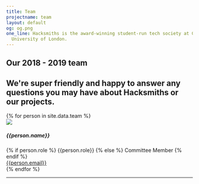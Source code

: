 ```yaml
---
title: Team
projectname: team
layout: default
og: og.png
one_line: Hacksmiths is the award-winning student-run tech society at Goldsmiths,
  University of London.
---
```


<section class="text-center team">
  <div class="container">
    <h1>Our 2018 - 2019 team</h1>
    <h2>We're super friendly and happy to answer any questions you may have about Hacksmiths or our projects.</h2>
    <div class="grid-columns">
      {% for person in site.data.team %}
        <div class="person">
          <img src="/assets/img/team/{{person.photo}}.jpg">
          <h5>{{person.name}}</h5>
          {% if person.role %}
            <span>{{person.role}}</span>
          {% else %}
            <span>Committee Member</span>
          {% endif %}
          <br><a href="mailto:{{person.email}}">{{person.email}}</a>
        </div>
      {% endfor %}
    </div>
  </div>
</section>

<hr>